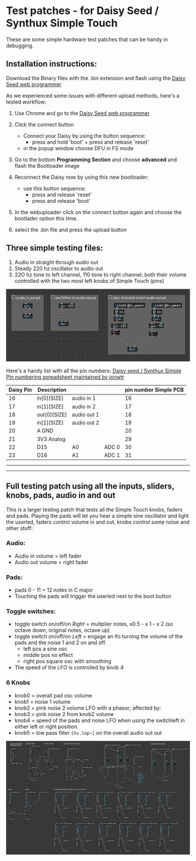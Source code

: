 # Test patches - for Daisy Seed / Synthux Simple Touch

These are some simple hardware test patches that can be handy in debugging.

## Installation instructions:

Download the Binary files with the .bin extension and flash using the [Daisy Seed web programmer](https://electro-smith.github.io/Programmer/)

As we experienced some issues with different upload methods, here's a tested workflow:

1. Use Chrome and go to the [Daisy Seed web programmer](https://electro-smith.github.io/Programmer/)
2. Click the connect button
   - Connect your Daisy by using the button sequence:
      - press and hold 'boot' + press and release 'reset'
   - in the popup window choose DFU in FS mode
3. Go to the bottom **Programming Section** and choose **advanced** and flash the Bootloader image
4. Reconnect the Daisy now by using this new bootloader:
   - use this button sequence:
      - press and release 'reset'
      - press and release 'boot'
5. In the webuploader click on the connect button again and choose the bootlader option this time.

6. select the .bin file and press the upload button


## Three simple testing files:
1. Audio in straight through audio out
2. Steady 220 hz oscillator to audio out
3. 22O hz tone to left channel, 110 tone to right channel; both their volume controlled with the two most left knobs of Simple Touch (pins) 

![screenshot of the three HW test patches](HWtestpatches.jpg)


Here's a handy list with all the pin numbers: [Daisy seed / Synthux Simple Pin numbering spreadsheet maintained by jonwtr](https://docs.google.com/spreadsheets/d/1xtg_s1tk8tm-6qNkBLFc6V1L_Mpmu-PCOvv7qEyr9mU/edit?usp=sharing)

| Daisy Pin | Description |  |  | pin number Simple PCB |
|---|---|---|---|---|
| 16 | in[0][SIZE] | audio in 1 |  | 16 |
| 17 | in[1][SIZE] | audio in 2 |  | 17 |
| 18 | out[0][SIZE] | audio out 1 |  | 18 |
| 19 | in[1][SIZE] | audio out 2 |  | 19 |
| 20 | A GND |  |  | 20 |
| 21 | 3V3 Analog |  |  | 29 |
| 22 | D15 | A0 | ADC 0 | 30 |
| 23 | D16 | A1 | ADC 1 | 31 |


---
---
## Full testing patch using all the inputs, sliders, knobs, pads, audio in and out

This is a larger testing patch that tests all the Simple Touch knobs, faders and pads.
Playing the pads will let you hear a simple sine oscillator and light the userled, faders control volume in and out, knobs control some noise and other stuff:


### Audio:
- Audio in volume = left fader
- Audio out volume = right fader

### Pads:
- pads 0 - 11 = 12 notes in C major 
- Touching the pads will trigger the userled next to the boot button

### Toggle switches:
- toggle switch on/off/on *Right* = multplier notes, x0.5 - x 1 - x 2 (so octave down, original notes, octave up)
- toggle switch on/off/on *Left* = engage an lfo turning the volume of the pads and the noise 1 and 2 on and off. 
   - left pos a sine osc
   - middle pos no effect
   - right pos square osc with smoothing
- The speed of the LFO is controlled by knob 4

 ### 6 Knobs

- knob0 = overall pad osc volume
- knob1 = noise 1 volume
- knob2 = pink noise 2 volume LFO with a phasor; affected by: 
- knob3 = pink noise 2 from knob2 volume
- knob4 = speed of the pads and noise LFO when using the switchleft in either left or right position
- knob5 = low pass filter `[hv.lop~]` on the overall audio out out

![screenshot of the large full HW test patch](largetestingpatch.jpg)